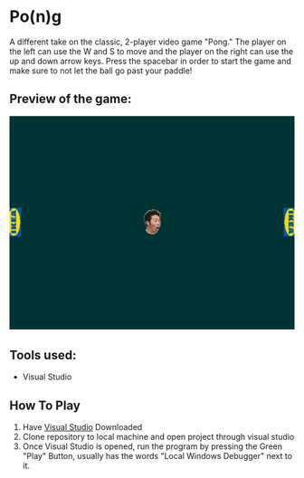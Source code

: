 # Po(n)g
A different take on the classic, 2-player video game "Pong." The player on the left can use the W and S to move and the player on the right can use the up and down arrow keys. Press the spacebar in order to start the game and make sure to not let the ball go past your paddle!


## Preview of the game:

![](IKEAPo(n)g.gif) 


## Tools used:

- Visual Studio

## How To Play

1. Have [Visual Studio](https://visualstudio.microsoft.com/) Downloaded
2. Clone repository to local machine and open project through visual studio
3. Once Visual Studio is opened, run the program by pressing the Green "Play" Button, usually has the words "Local Windows Debugger" next to it.
